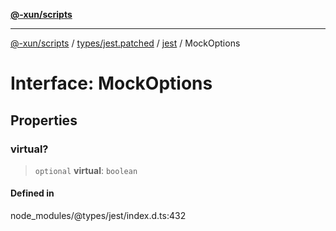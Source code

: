 [**@-xun/scripts**](../../../../../README.md)

***

[@-xun/scripts](../../../../../README.md) / [types/jest.patched](../../../README.md) / [jest](../README.md) / MockOptions

# Interface: MockOptions

## Properties

### virtual?

> `optional` **virtual**: `boolean`

#### Defined in

node\_modules/@types/jest/index.d.ts:432
